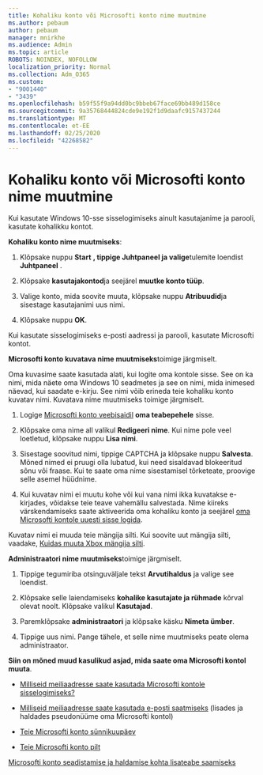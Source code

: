 ```yaml
---
title: Kohaliku konto või Microsofti konto nime muutmine
ms.author: pebaum
author: pebaum
manager: mnirkhe
ms.audience: Admin
ms.topic: article
ROBOTS: NOINDEX, NOFOLLOW
localization_priority: Normal
ms.collection: Adm_O365
ms.custom:
- "9001440"
- "3439"
ms.openlocfilehash: b59f55f9a94dd0bc9bbeb67face69bb489d158ce
ms.sourcegitcommit: 9a35768444824cde9e192f1d9daafc9157437244
ms.translationtype: MT
ms.contentlocale: et-EE
ms.lasthandoff: 02/25/2020
ms.locfileid: "42268582"
---
```

# <a name="change-the-name-of-a-local-account-or-a-microsoft-account"></a>Kohaliku konto või Microsofti konto nime muutmine

Kui kasutate Windows 10-sse sisselogimiseks ainult kasutajanime ja parooli, kasutate kohalikku kontot. 

**Kohaliku konto nime muutmiseks**:

1. Klõpsake nuppu **Start** **, tippige Juhtpaneel ja valige**tulemite loendist **Juhtpaneel** .

2. Klõpsake **kasutajakontod**ja seejärel **muutke konto tüüp**.

3. Valige konto, mida soovite muuta, klõpsake nuppu **Atribuudid**ja sisestage kasutajanimi uus nimi.

4. Klõpsake nuppu **OK**.

Kui kasutate sisselogimiseks e-posti aadressi ja parooli, kasutate Microsofti kontot.

**Microsofti konto kuvatava nime muutmiseks**toimige järgmiselt.

Oma kuvasime saate kasutada alati, kui logite oma kontole sisse. See on ka nimi, mida näete oma Windows 10 seadmetes ja see on nimi, mida inimesed näevad, kui saadate e-kirju. See nimi võib erineda teie kohaliku konto kuvatav nimi. Kuvatava nime muutmiseks toimige järgmiselt.

1. Logige [Microsofti konto veebisaidil](https://account.microsoft.com/) **oma teabepehele** sisse.

2. Klõpsake oma nime all valikul **Redigeeri nime**. Kui nime pole veel loetletud, klõpsake nuppu **Lisa nimi**. 

3. Sisestage soovitud nimi, tippige CAPTCHA ja klõpsake nuppu **Salvesta**. Mõned nimed ei pruugi olla lubatud, kui need sisaldavad blokeeritud sõnu või fraase. Kui te saate oma nime sisestamisel tõrketeate, proovige selle asemel hüüdnime.

4. Kui kuvatav nimi ei muutu kohe või kui vana nimi ikka kuvatakse e-kirjades, võidakse teie teave vahemällu salvestada. Nime kiireks värskendamiseks saate aktiveerida oma kohaliku konto ja seejärel [oma Microsofti kontole uuesti sisse logida](https://account.microsoft.com/).

Kuvatav nimi ei muuda teie mängija silti. Kui soovite uut mängija silti, vaadake, [Kuidas muuta Xbox mängija silti](https://support.xbox.com/id-ID/account-management/change-xbox-live-gamertag).

**Administraatori nime muutmiseks**toimige järgmiselt.

1. Tippige tegumiriba otsinguväljale tekst **Arvutihaldus** ja valige see loendist.

2. Klõpsake selle laiendamiseks **kohalike kasutajate ja rühmade** kõrval olevat noolt. Klõpsake valikul **Kasutajad**.

3. Paremklõpsake **administraatori** ja klõpsake käsku **Nimeta ümber**.

4. Tippige uus nimi. Pange tähele, et selle nime muutmiseks peate olema administraator.

**Siin on mõned muud kasulikud asjad, mida saate oma Microsofti kontol muuta**.

- [Milliseid meiliaadresse saate kasutada Microsofti kontole sisselogimiseks?](https://support.microsoft.com/help/4026162)

- [Milliseid meiliaadresse saate kasutada e-posti saatmiseks](https://support.microsoft.com/help/12407) (lisades ja haldades pseudonüüme oma Microsofti kontol)

- [Teie Microsofti konto sünnikuupäev](https://support.microsoft.com/help/12411)

- [Teie Microsofti konto pilt](https://support.microsoft.com/help/4026790)

[Microsofti konto seadistamise ja haldamise kohta lisateabe saamiseks](https://support.microsoft.com/hub/4294457/microsoft-account-help#manage-account)
